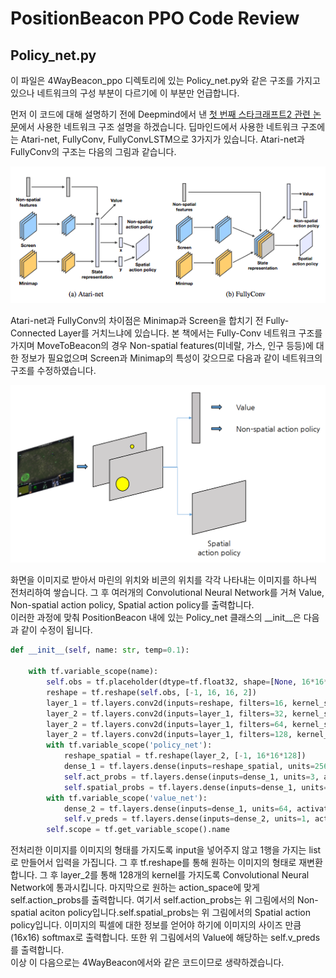 # PositionBeacon PPO Code Review

## Policy\_net.py

이 파일은 4WayBeacon\_ppo 디렉토리에 있는 Policy\_net.py와 같은 구조를 가지고 있으나 네트워크의 구성 부분이 다르기에 이 부분만 언급합니다.

먼저 이 코드에 대해 설명하기 전에 Deepmind에서 낸 [첫 번째 스타크래프트2 관련 논문](https://arxiv.org/abs/1708.04782)에서 사용한 네트워크 구조 설명을 하겠습니다. 딥마인드에서 사용한 네트워크 구조에는 Atari-net, FullyConv, FullyConvLSTM으로 3가지가 있습니다. Atari-net과 FullyConv의 구조는 다음의 그림과 같습니다.

![](.gitbook/assets/network_architecture.png)

Atari-net과 FullyConv의 차이점은 Minimap과 Screen을 합치기 전 Fully-Connected Layer를 거치느냐에 있습니다. 본 책에서는 Fully-Conv 네트워크 구조를 가지며 MoveToBeacon의 경우 Non-spatial features\(미네랄, 가스, 인구 등등\)에 대한 정보가 필요없으며 Screen과 Minimap의 특성이 갖으므로 다음과 같이 네트워크의 구조를 수정하였습니다.

![](.gitbook/assets/code_architecture.png)

화면을 이미지로 받아서 마린의 위치와 비콘의 위치를 각각 나타내는 이미지를 하나씩 전처리하여 쌓습니다. 그 후 여러개의 Convolutional Neural Network를 거쳐 Value, Non-spatial action policy, Spatial action policy를 출력합니다.  
이러한 과정에 맞춰 PositionBeacon 내에 있는 Policy\_net 클래스의 \_\_init\_\_은 다음과 같이 수정이 됩니다.

```python
def __init__(self, name: str, temp=0.1):

    with tf.variable_scope(name):
        self.obs = tf.placeholder(dtype=tf.float32, shape=[None, 16*16*2], name='obs')
        reshape = tf.reshape(self.obs, [-1, 16, 16, 2])
        layer_1 = tf.layers.conv2d(inputs=reshape, filters=16, kernel_size=[5, 5], strides=[1, 1], padding='SAME', activation=tf.nn.relu)
        layer_2 = tf.layers.conv2d(inputs=layer_1, filters=32, kernel_size=[3, 3], strides=[1, 1], padding='SAME', activation=tf.nn.relu)
        layer_2 = tf.layers.conv2d(inputs=layer_1, filters=64, kernel_size=[3, 3], strides=[1, 1], padding='SAME', activation=tf.nn.relu)
        layer_2 = tf.layers.conv2d(inputs=layer_1, filters=128, kernel_size=[3, 3], strides=[1, 1], padding='SAME', activation=tf.nn.relu)
        with tf.variable_scope('policy_net'):
            reshape_spatial = tf.reshape(layer_2, [-1, 16*16*128])
            dense_1 = tf.layers.dense(inputs=reshape_spatial, units=256, activation=tf.nn.relu)
            self.act_probs = tf.layers.dense(inputs=dense_1, units=3, activation=tf.nn.softmax)
            self.spatial_probs = tf.layers.dense(inputs=dense_1, units=16*16, activation=tf.nn.softmax)
        with tf.variable_scope('value_net'):
            dense_2 = tf.layers.dense(inputs=dense_1, units=64, activation=tf.nn.relu)
            self.v_preds = tf.layers.dense(inputs=dense_2, units=1, activation=None, trainable=True, kernel_initializer=tf.contrib.layers.xavier_initializer())
        self.scope = tf.get_variable_scope().name
```

전처리한 이미지를 이미지의 형태를 가지도록 input을 넣어주지 않고 1행을 가지는 list로 만들어서 입력을 가집니다. 그 후 tf.reshape를 통해 원하는 이미지의 형태로 재변환합니다. 그 후 layer\_2를 통해 128개의 kernel를 가지도록 Convolutional Neural Network에 통과시킵니다. 마지막으로 원하는 action\_space에 맞게 self.action\_probs를 출력합니다. 여기서 self.action\_probs는 위 그림에서의 Non-spatial aciton policy입니다.self.spatial\_probs는 위 그림에서의 Spatial action policy입니다. 이미지의 픽셀에 대한 정보를 얻어야 하기에 이미지의 사이즈 만큼\(16x16\) softmax로 출력합니다. 또한 위 그림에서의 Value에 해당하는 self.v\_preds를 출력합니다.  
이상 이 다음으로는 4WayBeacon에서와 같은 코드이므로 생략하겠습니다.


